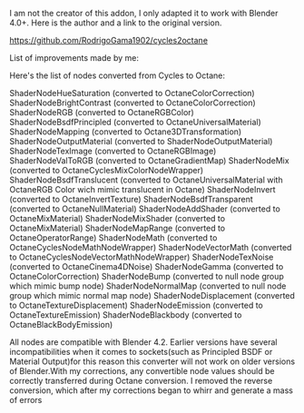 I am not the creator of this addon, I only adapted it to work with Blender 4.0+. Here is the author and a link to the original version.

https://github.com/RodrigoGama1902/cycles2octane


List of improvements made by me:

Here's the list of nodes converted from Cycles to Octane:

ShaderNodeHueSaturation (converted to OctaneColorCorrection)
ShaderNodeBrightContrast (converted to OctaneColorCorrection)
ShaderNodeRGB (converted to OctaneRGBColor)
ShaderNodeBsdfPrincipled (converted to OctaneUniversalMaterial)
ShaderNodeMapping (converted to Octane3DTransformation)
ShaderNodeOutputMaterial (converted to ShaderNodeOutputMaterial)
ShaderNodeTexImage (converted to OctaneRGBImage)
ShaderNodeValToRGB (converted to OctaneGradientMap)
ShaderNodeMix (converted to OctaneCyclesMixColorNodeWrapper)
ShaderNodeBsdfTranslucent (converted to OctaneUniversalMaterial with OctaneRGB Color wich mimic translucent in Octane)
ShaderNodeInvert (converted to OctaneInvertTexture)
ShaderNodeBsdfTransparent (converted to OctaneNullMaterial)
ShaderNodeAddShader (converted to OctaneMixMaterial)
ShaderNodeMixShader (converted to OctaneMixMaterial)
ShaderNodeMapRange (converted to OctaneOperatorRange)
ShaderNodeMath (converted to OctaneCyclesNodeMathNodeWrapper)
ShaderNodeVectorMath (converted to OctaneCyclesNodeVectorMathNodeWrapper)
ShaderNodeTexNoise (converted to OctaneCinema4DNoise)
ShaderNodeGamma (converted to OctaneColorCorrection)
ShaderNodeBump (converted to null node group which mimic bump node)
ShaderNodeNormalMap (converted to null node group which mimic normal map node)
ShaderNodeDisplacement (converted to OctaneTextureDisplacement)
ShaderNodeEmission (converted to OctaneTextureEmission)
ShaderNodeBlackbody (converted to OctaneBlackBodyEmission)


All nodes are compatible with Blender 4.2. Earlier versions have several incompatibilities when it comes to sockets(such as Principled BSDF or Material Output)for this reason this converter will not work on older versions of Blender.With my corrections, any convertible node values should be correctly transferred during Octane conversion. I removed the reverse conversion, which after my corrections began to whirr and generate a mass of errors
